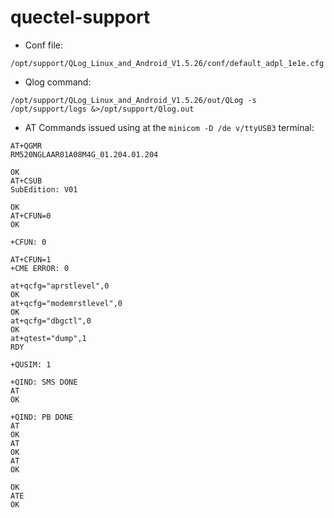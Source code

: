 # quectel-support

* Conf file:
```
/opt/support/QLog_Linux_and_Android_V1.5.26/conf/default_adpl_1e1e.cfg
```

* Qlog command:
```
/opt/support/QLog_Linux_and_Android_V1.5.26/out/QLog -s /opt/support/logs &>/opt/support/Qlog.out
```

* AT Commands issued using at the `minicom -D /de v/ttyUSB3` terminal:
```
AT+QGMR
RM520NGLAAR01A08M4G_01.204.01.204

OK
AT+CSUB
SubEdition: V01

OK
AT+CFUN=0
OK

+CFUN: 0

AT+CFUN=1
+CME ERROR: 0

at+qcfg="aprstlevel",0
OK
at+qcfg="modemrstlevel",0
OK
at+qcfg="dbgctl",0
OK
at+qtest="dump",1
RDY

+QUSIM: 1

+QIND: SMS DONE
AT
OK

+QIND: PB DONE
AT
OK
AT
OK
AT
OK

OK
ATE
OK
```
